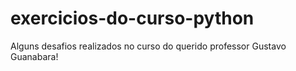 # exercicios-do-curso-python
Alguns desafios realizados no curso do querido professor Gustavo Guanabara!
